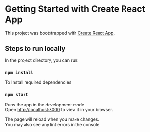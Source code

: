 # Getting Started with Create React App

This project was bootstrapped with [Create React App](https://github.com/facebook/create-react-app).

## Steps to run locally

In the project directory, you can run:
### `npm install`

To Install required dependencies
### `npm start`

Runs the app in the development mode.\
Open [http://localhost:3000](http://localhost:3000) to view it in your browser.

The page will reload when you make changes.\
You may also see any lint errors in the console.
